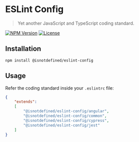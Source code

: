 ESLint Config
=============

> Yet another JavaScript and TypeScript coding standard.

[![NPM Version](https://img.shields.io/npm/v/@isnotdefined/eslint-config.svg)](https://npmjs.com/package/@isnotdefined/eslint-config)
[![License](https://img.shields.io/npm/l/@isnotdefined/eslint-config.svg)](https://npmjs.com/package/@isnotdefined/eslint-config)


Installation
------------

```
npm install @isnotdefined/eslint-config
```


Usage
-----

Refer the coding standard inside your `.eslintrc` file:

```json
{
	"extends":
	[
		"@isnotdefined/eslint-config/angular",
		"@isnotdefined/eslint-config/common",
		"@isnotdefined/eslint-config/cypress",
		"@isnotdefined/eslint-config/jest"
	]
}
```
